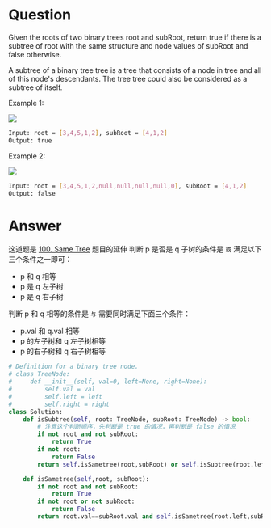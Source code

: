 # Question
Given the roots of two binary trees root and subRoot, return true if there is a subtree of root with the same structure and node values of subRoot and false otherwise.

A subtree of a binary tree tree is a tree that consists of a node in tree and all of this node's descendants. The tree tree could also be considered as a subtree of itself.

Example 1:

![](https://assets.leetcode.com/uploads/2021/04/28/subtree1-tree.jpg)
```bash
Input: root = [3,4,5,1,2], subRoot = [4,1,2]
Output: true
```
Example 2:

![](https://assets.leetcode.com/uploads/2021/04/28/subtree2-tree.jpg)
```bash
Input: root = [3,4,5,1,2,null,null,null,null,0], subRoot = [4,1,2]
Output: false
```

# Answer
这道题是 [100. Same Tree](https://github.com/YU-Anthony/Leetcode_tutorial/blob/main/Tree/100.%20Same%20Tree.md) 题目的延伸
判断 p 是否是 q 子树的条件是 `或` 满足以下三个条件之一即可：
- p 和 q 相等
- p 是 q 左子树
- p 是 q 右子树

判断 p 和 q 相等的条件是 `与` 需要同时满足下面三个条件：
- p.val 和 q.val 相等
- p 的左子树和 q 左子树相等
- p 的右子树和 q 右子树相等

```python
# Definition for a binary tree node.
# class TreeNode:
#     def __init__(self, val=0, left=None, right=None):
#         self.val = val
#         self.left = left
#         self.right = right
class Solution:
    def isSubtree(self, root: TreeNode, subRoot: TreeNode) -> bool:
        # 注意这个判断顺序，先判断是 true 的情况，再判断是 false 的情况
        if not root and not subRoot:
            return True
        if not root:
            return False
        return self.isSametree(root,subRoot) or self.isSubtree(root.left,subRoot) or self.isSubtree(root.right,subRoot)

    def isSametree(self,root, subRoot):
        if not root and not subRoot:
            return True
        if not root or not subRoot:
            return False
        return root.val==subRoot.val and self.isSametree(root.left,subRoot.left) and self.isSametree(root.right,subRoot.right)
```
